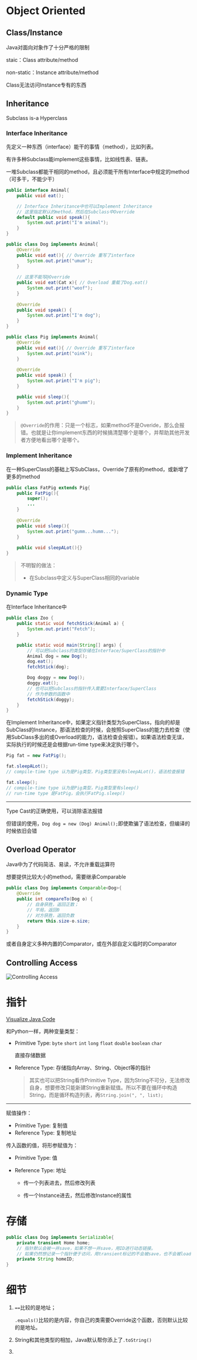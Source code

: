 # Object Oriented

## Class/Instance

Java对面向对象作了十分严格的限制

staic：Class attribute/method

non-static：Instance attribute/method

Class无法访问Instance专有的东西

## Inheritance

Subclass is-a Hyperclass

### Interface Inheritance

先定义一种东西（interface）能干的事情（method），比如列表。

有许多种Subclass能implement这些事情，比如线性表、链表。

一堆Subclass都能干相同的method，且必须能干所有Interface中规定的method（可多干，不能少干）

```java
public interface Animal{
    public void eat();

    // Interface Inheritance中也可以Implement Inheritance
    // 这里指定默认的method，然后在Subclass中Override
    default public void speak(){
        System.out.print("I'm animal");
    }
}
```

```java
public class Dog implements Animal{
    @Override
    public void eat(){ // Override 重写了interface
        System.out.print("umum");
    }
    
    // 这里不能写@Override
    public void eat(Cat x){ // Overload 重载了Dog.eat()
        System.out.print("woof");
    }
    
    @Override
    public void speak() {
        System.out.print("I'm dog");
    }
}

public class Pig implements Animal{
    @Override
    public void eat(){ // Override 重写了interface
        System.out.print("oink");
    }
    
    @Override
    public void speak() {
        System.out.print("I'm pig");
    }

    public void sleep(){
        System.out.print("ghumm");
    }
}
```

> `@Override`的作用：只是一个标志，如果method不是Overide，那么会报错。也就是让你implement东西的时候搞清楚哪个是哪个，并帮助其他开发者方便地看出哪个是哪个。

### Implement Inheritance

在一种SuperClass的基础上写SubClass，Override了原有的method，或新增了更多的method

```java
public class FatPig extends Pig{
	public FatPig(){
        super();
        ...
    }
    
    @Override
    public void sleep(){
        System.out.print("gumm...humm...");
    }
    
    public void sleepALot(){}
}
```

> 不明智的做法：
>
> - 在Subclass中定义与SuperClass相同的variable

### Dynamic Type

在Interface Inheritance中

```java
public class Zoo {
    public static void fetchStick(Animal a) {
        System.out.print("Fetch");
    }

    public static void main(String[] args) {
        // 可以把Subclass的类型存储在Interface/SuperClass的指针中
        Animal dog = new Dog();
        dog.eat();
        fetchStick(dog);

        Dog doggy = new Dog();
        doggy.eat();
        // 也可以把Subclass的指针传入需要Interface/SuperClass
        // 作为参数的函数中
        fetchStick(doggy);
    }
}
```

在Implement Inheritance中，如果定义指针类型为SuperClass，指向的却是SubClass的Instance，那语法检查的时候，会按照SuperClass的能力去检查（使用SubClass多出的或Overload的能力，语法检查会报错）。如果语法检查无误，实际执行的时候还是会根据run-time type来决定执行哪个。

```java
Pig fat = new FatPig();

fat.sleepALot();
// compile-time type 认为是Pig类型，Pig类型里没有sleepALot()，语法检查报错

fat.sleep();
// compile-time type 认为是Pig类型，Pig类型里有sleep()
// run-time type 是FatPig，会执行FatPig.sleep()
```

---

Type Cast的正确使用，可以消除语法报错

但错误的使用，`Dog dog = new (Dog) Animal();`即使欺骗了语法检查，但编译的时候依旧会错

## Overload Operator

Java中为了代码简洁、易读，不允许重载运算符

想要提供比较大小的method，需要继承Comparable

```java
public class Dog implements Comparable<Dog>{
	@Override
	public int compareTo(Dog o) {
		// 自身获胜，返回正数；
		// 平局，返回0
		// 对方获胜，返回负数
		return this.size-o.size;
	}
}
```

或者自身定义多种内置的Comparator，或在外部自定义临时的Comparator

## Controlling Access

![Controlling Access](<./img/Controlling Access.jpg>)

# 指针

[Visualize Java Code](<https://pythontutor.com/java.html>)

和Python一样，两种变量类型：

- Primitive Type: `byte` `short` `int` `long` `float` `double` `boolean` `char`

  直接存储数据

- Reference Type: 存储指向Array、String、Object等的指针

  > 其实也可以把String看作Primitive Type，因为String不可分，无法修改自身，想要修改只能新建String重新赋值。所以不要在循环中构造String，而是循环构造列表，再`String.join(", ", list);`

---

赋值操作：

- Primitive Type: 复制值
- Reference Type: 复制地址

传入函数的值，将形参赋值为：

- Primitive Type: 值

- Reference Type: 地址

  - 传一个列表进去，然后修改列表

  - 传一个Instance进去，然后修改Instance的属性

# 存储

```java
public class Dog implements Serializable{
    private transient Home home;
    // 指针默认会被一并save，如果不想一并save，用ID进行动态链接。
    // 如果仍然想记录一个指针便于访问，用transient标记的不会被save，也不会被load，需要手动装载
    private String homeID;
}
```

# 细节

1. `==`比较的是地址；

   `.equals()`比较的是内容，你自己的类需要Override这个函数，否则默认比较的是地址。

2. String和其他类型的相加，Java默认帮你添上了`.toString()`

3. 